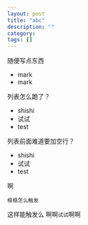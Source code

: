 ```yaml
---
layout: post
title: "abc"
description: ""
category: 
tags: []
---
```

随便写点东西
- mark
- mark

列表怎么跪了？
* shishi
* 试试
* test

列表前面难道要加空行？

* shishi
* 试试
* test

啊

    框框怎么触发

这样能触发么 啊啊`试试`啊啊
